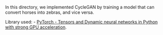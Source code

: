 In this directory, we implemented CycleGAN by training a model that can convert horses into zebras, and vice versa.

Library used: - [PyTorch - Tensors and Dynamic neural networks in Python with strong GPU acceleration](https://github.com/pytorch/pytorch).
